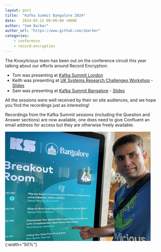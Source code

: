 ```yaml
---
layout: post
title:  "Kafka Summit Bangalore 2024"
date:   2024-05-21 00:00:00 +0000
author: "Sam Barker"
author_url: "https://www.github.com/sbarker"
categories: 
    - conference
    - record-encryption
---
```


The Kroxylicious team has been out on the conference circuit this year talking about our efforts around Record Encryption:
- Tom was presenting at [Kafka Summit London](https://www.confluent.io/events/kafka-summit-london-2024/safeguarding-your-kafka-data-with-encryption-at-rest/)
- Keith was presenting at [UK Systems Research Challenges Workshop](https://uksystems.org/workshop/2024/) - [Slides](/assets/uksystems2024.pdf)
- Sam was presenting at [Kafka Summit Bangalore](https://www.confluent.io/events/kafka-summit-bangalore-2024/hiding-your-data-from-prying-eyes/) - [Slides](/assets/20240424-KSB24-Red_Hat_Barker_Sam.pdf)

All the sessions were well received by their on site audiences, and we hope you find the recordings just as interesting! 

Recordings from the Kafka Summit sessions (including the Question and Answer sections) are now available, one does need to give Confluent an email address for access but they are otherwise freely available. 

![Sam at Kafka Summit Bangalore 2024](/assets/images/sam-ksb24.jpeg){:width="50%"}
